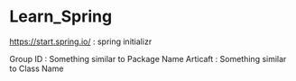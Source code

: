 # Learn_Spring

https://start.spring.io/ : spring initializr

Group ID : Something similar to Package Name
Articaft : Something similar to Class Name 